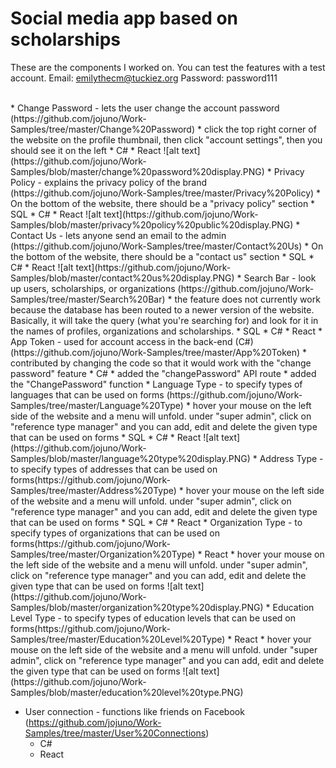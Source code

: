 # Social media app based on scholarships
These are the components I worked on.
You can test the features with a test account.
Email: emilythecm@tuckiez.org
Password: password111

<br>
* Change Password - lets the user change the account password (https://github.com/jojuno/Work-Samples/tree/master/Change%20Password)
    * click the top right corner of the website on the profile thumbnail, then click "account settings", then you should see it on the left
    * C#
    * React
      ![alt text](https://github.com/jojuno/Work-Samples/blob/master/change%20password%20display.PNG)
* Privacy Policy - explains the privacy policy of the brand (https://github.com/jojuno/Work-Samples/tree/master/Privacy%20Policy)
    * On the bottom of the website, there should be a "privacy policy" section
    * SQL
    * C# 
    * React
      ![alt text](https://github.com/jojuno/Work-Samples/blob/master/privacy%20policy%20public%20display.PNG)
* Contact Us - lets anyone send an email to the admin (https://github.com/jojuno/Work-Samples/tree/master/Contact%20Us)
    * On the bottom of the website, there should be a "contact us" section
    * SQL
    * C# 
    * React
    ![alt text](https://github.com/jojuno/Work-Samples/blob/master/contact%20us%20display.PNG)
* Search Bar - look up users, scholarships, or organizations (https://github.com/jojuno/Work-Samples/tree/master/Search%20Bar)
    * the feature does not currently work because the database has been routed to a newer version of the website. Basically, it will take the query (what you're searching for) and look for it in the names of profiles, organizations and scholarships.
    * SQL
    * C# 
    * React
* App Token - used for account access in the back-end (C#) (https://github.com/jojuno/Work-Samples/tree/master/App%20Token)
    * contributed by changing the code so that it would work with the "change password" feature
    * C# 
         * added the "changePassword" API route
         * added the "ChangePassword" function
* Language Type - to specify types of languages that can be used on forms (https://github.com/jojuno/Work-Samples/tree/master/Language%20Type)
    * hover your mouse on the left side of the website and a menu will unfold. under "super admin", click on "reference type manager" and you can add, edit and delete the given type that can be used on forms
      * SQL
      * C# 
      * React
      ![alt text](https://github.com/jojuno/Work-Samples/blob/master/language%20type%20display.PNG)
* Address Type - to specify types of addresses that can be used on forms(https://github.com/jojuno/Work-Samples/tree/master/Address%20Type)
    * hover your mouse on the left side of the website and a menu will unfold. under "super admin", click on "reference type manager" and you can add, edit and delete the given type that can be used on forms
      * SQL
      * C# 
      * React
* Organization Type - to specify types of organizations that can be used on forms(https://github.com/jojuno/Work-Samples/tree/master/Organization%20Type)
    * React
         * hover your mouse on the left side of the website and a menu will unfold. under "super admin", click on "reference type manager" and you can add, edit and delete the given type that can be used on forms
         ![alt text](https://github.com/jojuno/Work-Samples/blob/master/organization%20type%20display.PNG)
* Education Level Type - to specify types of education levels that can be used on forms(https://github.com/jojuno/Work-Samples/tree/master/Education%20Level%20Type)
    * React
         * hover your mouse on the left side of the website and a menu will unfold. under "super admin", click on "reference type manager" and you can add, edit and delete the given type that can be used on forms
        ![alt text](https://github.com/jojuno/Work-Samples/blob/master/education%20level%20type.PNG)
         
* User connection - functions like friends on Facebook (https://github.com/jojuno/Work-Samples/tree/master/User%20Connections)
    * C#
    * React
         
